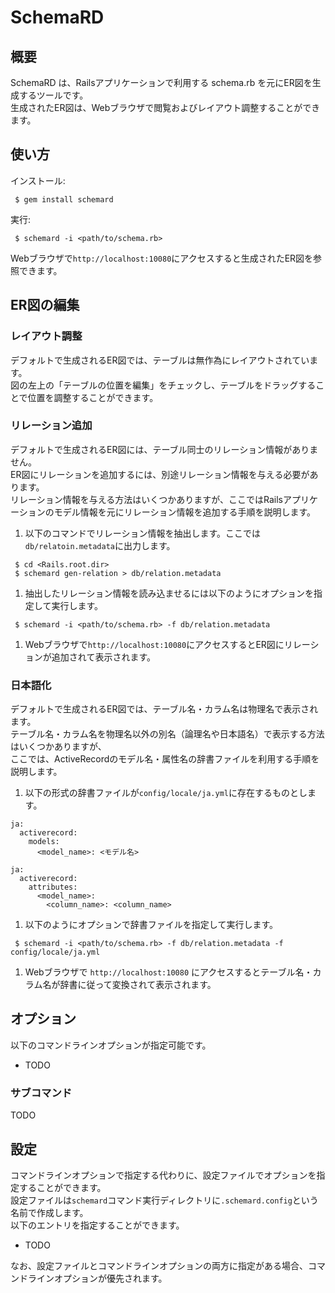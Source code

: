 # SchemaRD

## 概要

SchemaRD は、Railsアプリケーションで利用する schema.rb を元にER図を生成するツールです。  
生成されたER図は、Webブラウザで閲覧およびレイアウト調整することができます。

## 使い方

インストール:
```
 $ gem install schemard
```

実行:
```
 $ schemard -i <path/to/schema.rb>
```

Webブラウザで`http://localhost:10080`にアクセスすると生成されたER図を参照できます。

## ER図の編集

### レイアウト調整

デフォルトで生成されるER図では、テーブルは無作為にレイアウトされています。  
図の左上の「テーブルの位置を編集」をチェックし、テーブルをドラッグすることで位置を調整することができます。

### リレーション追加

デフォルトで生成されるER図には、テーブル同士のリレーション情報がありません。  
ER図にリレーションを追加するには、別途リレーション情報を与える必要があります。  
リレーション情報を与える方法はいくつかありますが、ここではRailsアプリケーションのモデル情報を元にリレーション情報を追加する手順を説明します。

1. 以下のコマンドでリレーション情報を抽出します。ここでは`db/relatoin.metadata`に出力します。
```
 $ cd <Rails.root.dir>
 $ schemard gen-relation > db/relation.metadata
```
1. 抽出したリレーション情報を読み込ませるには以下のようにオプションを指定して実行します。
```
 $ schemard -i <path/to/schema.rb> -f db/relation.metadata
```
1. Webブラウザで`http://localhost:10080`にアクセスするとER図にリレーションが追加されて表示されます。

### 日本語化

デフォルトで生成されるER図では、テーブル名・カラム名は物理名で表示されます。  
テーブル名・カラム名を物理名以外の別名（論理名や日本語名）で表示する方法はいくつかありますが、  
ここでは、ActiveRecordのモデル名・属性名の辞書ファイルを利用する手順を説明します。

1. 以下の形式の辞書ファイルが`config/locale/ja.yml`に存在するものとします。
```
ja:
  activerecord:
    models:
      <model_name>: <モデル名>

ja:
  activerecord:
    attributes:
      <model_name>:
        <column_name>: <column_name>
```

1. 以下のようにオプションで辞書ファイルを指定して実行します。
```
 $ schemard -i <path/to/schema.rb> -f db/relation.metadata -f config/locale/ja.yml
```

1. Webブラウザで `http://localhost:10080` にアクセスするとテーブル名・カラム名が辞書に従って変換されて表示されます。

## オプション

以下のコマンドラインオプションが指定可能です。

 * TODO

### サブコマンド

TODO

## 設定

コマンドラインオプションで指定する代わりに、設定ファイルでオプションを指定することができます。  
設定ファイルは`schemard`コマンド実行ディレクトリに`.schemard.config`という名前で作成します。  
以下のエントリを指定することができます。

* TODO

なお、設定ファイルとコマンドラインオプションの両方に指定がある場合、コマンドラインオプションが優先されます。
